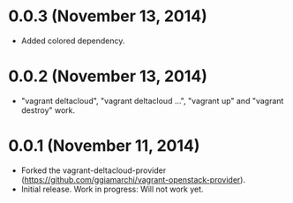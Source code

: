 # 0.0.3 (November 13, 2014)

* Added colored dependency.

# 0.0.2 (November 13, 2014)

* "vagrant deltacloud", "vagrant deltacloud ...", "vagrant up" and "vagrant destroy" work.

# 0.0.1 (November 11, 2014)

* Forked the vagrant-deltacloud-provider (https://github.com/ggiamarchi/vagrant-openstack-provider).
* Initial release. Work in progress: Will not work yet.
